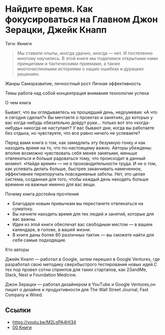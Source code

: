 # Найдите время. Как фокусироваться на Главном Джон Зерацки, Джейк Кнапп

Теги: #книги 

> Мы ставили опыты, иногда удачно, иногда — нет. И постепенно многому научились. В этой книге мы поделимся открытыми нами принципами и тактическими приемами, а также многочисленными историями о наших ошибках и дурацких решениях.

Жанры 
Саморазвитие, личностный рост Личная эффективность

Темы
работа над собой концентрация внимания технологии успеха

О чем книга

Бывает, что вы оглядываетесь на прошедший день, недоумевая: «А что я сегодня сделал?» Вы мечтаете о проектах и занятиях, до которых у вас когда-нибудь обязательно дойдут руки… только вот это «когда-нибудь» никогда не наступает? У вас бывают дни, когда вы работаете без отдыха, но чувствуете, что все равно ничего не успеваете?

Перед вами книга о том, как замедлить эту безумную гонку и как находить время на то, что по-настоящему важно. Авторы убеждены: вполне возможно чувствовать себя менее занятыми, меньше отвлекаться и больше радоваться тому, что происходит в данный момент. «Найди время» — не о производительности труда. И не о том, как успевать делать больше, быстрее заканчивать намеченное, эффективнее перепоручать повседневные заботы. Нет, это целая система, созданная для того, чтобы каждый день находить больше времени на важные именно для вас вещи.

Почему книга достойна прочтения

- Благодаря новым привычкам вы перестанете отвлекаться на суматоху.
- Вы начнете находить время для тех людей и занятий, которые для вас важны.
- Идеи из этой книги обеспечат вас свободным местом — в вашем календаре, в голове, в вашей жизни.
- В книге даны более 80 различных тактик — вы сможете найти для себя самые подходящие.

Кто авторы

Джейк Кнапп — работал в Google, затем перешел в Google Ventures, где разработал свою методику сверхбыстрого тестирования новых идей.С тех пор провел сотни спринтов для таких стартапов, как 23andMe, Slack, Nest и Foundation Medicine.

Джон Зерацки — работал дизайнером в YouТube и Google Ventures,он пишет о дизайне и продуктивности для The Wall Street Journal, Fast Company и Wired.

## Ссылки

* https://youtu.be/M2LgPA4HI34
* [00 Книги](00%20%D0%9A%D0%BD%D0%B8%D0%B3%D0%B8.md)